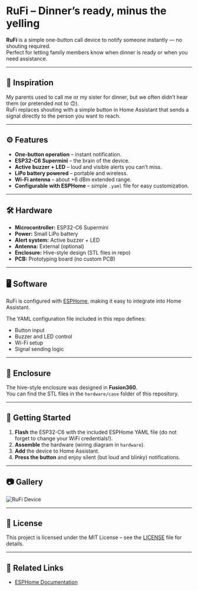 # RuFi – Dinner’s ready, minus the yelling

**RuFi** is a simple one-button call device to notify someone instantly — no shouting required.  
Perfect for letting family members know when dinner is ready or when you need assistance.

---

## 📖 Inspiration
My parents used to call me or my sister for dinner, but we often didn’t hear them (or pretended not to 🙃).  
RuFi replaces shouting with a simple button in Home Assistant that sends a signal directly to the person you want to reach.

---

## ⚙️ Features
- **One-button operation** – instant notification.
- **ESP32-C6 Supermini** – the brain of the device.
- **Active buzzer + LED** – loud and visible alerts you can’t miss.
- **LiPo battery powered** – portable and wireless.
- **Wi-Fi antenna** – about +6 dBm extended range.
- **Configurable with ESPHome** – simple `.yaml` file for easy customization.

---

## 🛠 Hardware
- **Microcontroller:** ESP32-C6 Supermini
- **Power:** Small LiPo battery
- **Alert system:** Active buzzer + LED
- **Antenna:** External (optional)
- **Enclosure:** Hive-style design (STL files in repo)
- **PCB:** Prototyping board (no custom PCB)

---

## 🖥 Software
RuFi is configured with [ESPHome](https://esphome.io/), making it easy to integrate into Home Assistant.

The YAML configuration file included in this repo defines:
- Button input
- Buzzer and LED control
- Wi-Fi setup
- Signal sending logic

---

## 📐 Enclosure
The hive-style enclosure was designed in **Fusion360**.  
You can find the STL files in the `hardware/case` folder of this repository.

---

## 🚀 Getting Started
1. **Flash** the ESP32-C6 with the included ESPHome YAML file (do not forget to change your WiFi credentials!).
2. **Assemble** the hardware (wiring diagram in `hardware`).
3. **Add** the device to Home Assistant.
4. **Press the button** and enjoy silent (but loud and blinky) notifications.

---

## 📷 Gallery
![RuFi Device](https://mkoerner.dev/rufi.png)

---

## 📄 License
This project is licensed under the MIT License – see the [LICENSE](LICENSE) file for details.

---

## 🔗 Related Links
- [ESPHome Documentation](https://esphome.io/)
